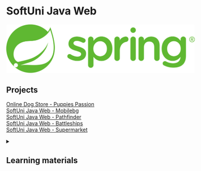 # SoftUni Java Web
![spring-logo](spring.png)

## Projects
[Online Dog Store - Puppies Passion](https://github.com/DenisBuserski/db-puppies-passion) <br>
[SoftUni Java Web - Mobilebg](https://github.com/DenisBuserski/sjw-mobilebg) <br>
[SoftUni Java Web - Pathfinder](https://github.com/DenisBuserski/sjw-pathfinder) <br>
[SoftUni Java Web - Battleships](https://github.com/DenisBuserski/sjw-battleships) <br>
[SoftUni Java Web - Supermarket](https://github.com/DenisBuserski/sjw-supermarket) <br>

<details>
<summary><h2>Learning materials</h2></summary>

Main components:
- `Spring Boot Starters`
- `Spring Boot Auto-Configuration`
- `Spring Boot Actuator`
- `Spring Data`

`Spring IoC container` - Responsible for managing all the beans?
`Spring bean` - An instance of a class managed by the Spring container. <br>

### Spring Annotations
- `@SpringBootApplication` - Combines `@Configuration`, `@EnableAutoConfiguration` and `@ComponentScan`.
  - `@EnableAutoConfiguration` - Automatically configures the Spring application based on the classpath and other beans. Eliminates the need for manual configuration.
  - `@SpringBootConfiguration`/`@Configuration` - Indicates that a class provides Spring Boot-specific configurations.
  - `@ComponentScan` - Specifies the packages that Spring should scan for components, configurations, and services. `@ComponentScan` without arguments tells Spring to scan the current package and all of its sub-packages.

- `@Bean` - Declares a method that produces a bean managed by the Spring container. Applies on Method level.
- `@Autowired` - 
- `@Qualifier` - Specifies which bean to autowire when multiple candidates exist.
- `@Primary` - Indicates that a bean should be given preference when multiple beans of the same type are available for autowiring.

- `@Component` - Generic stereotype for any Spring-managed component. Applies on Class level. 
  - `@Controller` - Returns views.
  - `@RestController` - Combining `@Controller` and `@ResponseBody`. Return data directly in the response body.
  - `@Service` 
  - `@Repository`
 
- `@ModelAttribute` 
- `@CrossOrigin`
- `@ResponseBody` - The return type of a method should be written directly to the HTTP response body. Commonly returns JSON or XML data.
- `@PathVariable`
- `@RequestParam`
- `@ConfigurationProperties` - Binds and validates external configurations to a configuration object.
- `@Conditional` - Includes or excludes parts of the configuration based on certain conditions.
- `@Schedules` - Marks a method to be run at periodic intervals, allowing for easy scheduling of tasks within your application.
- `@Value` - Injects values into configuration parameters from property files or environment variables.
- `@Profile` - Indicates that a component is eligible for registration when certain profiles are active. This is useful for defining environment-specific beans.
- `@SpringBootTest` - Used for integration testing of Spring Boot applications.
- `@DataJpaTest` - Used for testing JPA repositories.
- `@WebMvsTest` - Used for testing Spring MVC controllers.


### SoftUni course
[Java Web - май 2022](https://softuni.bg/modules/120/java-web/1343) <br>

### Blogs
- [Spring Boot Folder Structure (Best Practices)](https://malshani-wijekoon.medium.com/spring-boot-folder-structure-best-practices-18ef78a81819)
- [Setup Spring Boot 5.x.x Application Using Java 11.0](https://malshani-wijekoon.medium.com/setup-spring-boot-5-x-x-application-using-java-11-0-bb1ebc836996)

### Videos 

#### Spring
- [What Is Spring?](https://www.youtube.com/watch?v=Spzug_SjJnM)
- [What is Spring Framework?](https://www.youtube.com/watch?v=Zxwq3aW9ctU&list=PLN_xGGp_EzEItK8yAKOP9qIetdu7CGxoP&index=4)
- [What is the Spring framework really all about?](https://www.youtube.com/watch?v=gq4S-ovWVlM&list=PLN_xGGp_EzEItK8yAKOP9qIetdu7CGxoP&index=3)
- [What is Spring-Boot Framework? (explained from scratch)](https://www.youtube.com/watch?v=LSEYdU8Dp9Y&list=PLN_xGGp_EzEItK8yAKOP9qIetdu7CGxoP&index=3)
- [Spring Framework Tutorial | Full Course](https://www.youtube.com/watch?v=If1Lw4pLLEo&list=WL)
- [Spring ultimate basics: What are Spring Beans and what is the Spring Container?](https://www.youtube.com/watch?v=aS9SQITRocc)
- [Spring Beans Showdown: Unraveling the Mystery of @Component vs @Bean!](https://www.youtube.com/watch?v=CWEQ-1vff1o&list=PLN_xGGp_EzEItK8yAKOP9qIetdu7CGxoP&index=9)
- [Difference between @component & @bean annotations in Spring boot | Interview Question](https://www.youtube.com/watch?v=iE5oQ-FKiJA&list=PLN_xGGp_EzEItK8yAKOP9qIetdu7CGxoP&index=9)
- [@Component vs @Bean Annotations](https://www.youtube.com/watch?v=iCaNXPi4tKw&list=PLN_xGGp_EzEItK8yAKOP9qIetdu7CGxoP&index=10)
- [Difference between @Component vs @Bean in Spring Boot | Interview Questions ‪@JavaExpress‬](https://www.youtube.com/watch?v=QNP3fS6PJZY&list=PLN_xGGp_EzEItK8yAKOP9qIetdu7CGxoP&index=11)
- [Difference between @component & @bean annotations in Spring boot | Interview Question | Code Decode](https://www.youtube.com/watch?v=6X_Xx0CyCqE&list=PLN_xGGp_EzEItK8yAKOP9qIetdu7CGxoP&index=9)
- [Difference between @Bean and @Component annotation in Spring | @Component vs @ Bean Annotations](https://www.youtube.com/watch?v=sHpaT8O_-Ls&list=PLN_xGGp_EzEItK8yAKOP9qIetdu7CGxoP&index=10&t=5s)
- [Java Bean vs POJO vs Spring Bean | Are you confused too ?](https://www.youtube.com/watch?v=lQ3svlKjs70&list=PLN_xGGp_EzEItK8yAKOP9qIetdu7CGxoP&index=11&t=313s)
- [Spring Boot Roadmap - How To Master Spring Boot](https://www.youtube.com/watch?v=cehTm_oSrqA&list=PLN_xGGp_EzEItK8yAKOP9qIetdu7CGxoP&index=3)
- [How Spring Boot works internally.](https://www.youtube.com/watch?v=2K9ZtPL5r6A)
- [Spring Boot Tutorial | Full Course [2023] [NEW]](https://www.youtube.com/watch?v=9SGDpanrc8U&list=PLN_xGGp_EzEItK8yAKOP9qIetdu7CGxoP&index=4)
- [How to load initial database data in Spring Boot](https://www.youtube.com/watch?v=VFaed0-Eww8&t=29s)
- [Java Spring Boot - JPA - Hibernate - H2 - Database Initialization using data.sql and schema.sql](https://www.youtube.com/watch?v=9Yj2TCvrvaE&t=197s)
- [Spring Boot Tutorial 28 - Using data sql to Initialize the Database](https://www.youtube.com/watch?v=VHIHPIwIsg8&t=196s)
- [Spring Boot Validation](https://www.youtube.com/watch?v=LItERTUC9y4)
- [JDBC vs JPA: Pros and Cons](https://www.youtube.com/watch?v=XuLUnTlAWmw)
- [JAVA DTO Pattern Tutorial | Simplify Your Code](https://www.youtube.com/watch?v=5yquJa2x3Ko&list=PLN_xGGp_EzELR4R8-O6Bcub4Qss9yT1Cj&index=13&t=679s)
- [Demystifying Spring Session: A Comprehensive Introduction for Java Developers!](https://www.youtube.com/watch?v=k62bO-W6Sb0)
- [Spring Boot versus Quarkus](https://www.youtube.com/watch?v=mJJpZ70q9M0&list=WL&index=89)
- [Spring @ModelAttribute Annotation with Example](https://www.youtube.com/watch?v=IjVt8uiU_rw)
- [Spring MVC - Model attribute](https://www.youtube.com/watch?v=xL6Oc3hnGnE)
- [What is @ModelAttribute in spring boot?](https://www.youtube.com/watch?v=6W16OTkfgqI)
- [15. @ModelAttribute Theory](https://www.youtube.com/watch?v=yud1vfSTyWg)
- [Spring MVC Tutorials 11 - Understanding @ModelAttribute Annotation 01 (using on a method argument)](https://www.youtube.com/watch?v=stGq8lnEFlM)
- [Spring MVC Tutorials 12 - Understanding @ModelAttribute annotation 02 ( using at a method level )](https://www.youtube.com/watch?v=8V4ArtwNuwk)
- [Spring Web MVC || @ModelAttribute Annotation as Method Argument || Part-8](https://www.youtube.com/watch?v=ZV7pkldmUns&t=107s)
- [CORS in 100 Seconds](https://www.youtube.com/watch?v=4KHiSt0oLJ0)
- [Learn CORS In 6 Minutes](https://www.youtube.com/watch?v=PNtFSVU-YTI)
- [#23 CORS Error in Spring Boot](https://www.youtube.com/watch?v=iC1a8cUzGgc)
- [Spring Boot - Enable Cross Origin Request for a REST API | Enable CORS](https://www.youtube.com/watch?v=X2hjlquVess)
- [Enable Cross-Origin Resource Sharing in REST | Spring Security | Java Techie](https://www.youtube.com/watch?v=FQrlp8YB7DA)
- [Platform Engineering със Spring Boot](https://www.youtube.com/watch?v=7zKwxzVm_c4&list=WL&index=83)
- [Java Tutorial - Complete User Login and Registration Backend + Email Verification](https://www.youtube.com/watch?v=QwQuro7ekvc&list=WL&index=15&t=30s)
- [Изграждане на REST API с Java и Spring (камера)](https://www.youtube.com/watch?v=OW2vbIBsh74&list=WL&index=8)
- [Building microservices with Java - Тодор Олев](https://www.youtube.com/watch?v=_LYY7I0VLt4&list=WL&index=1&t=3464s)

#### Session & Cookies
- [What cookies are and how they work!](https://www.youtube.com/watch?v=s04Vjlcgwco)
- [What Are Cookies? And How They Work | Explained for Beginners!](https://www.youtube.com/watch?v=rdVPflECed8)
- [🍪 What are cookies and how to get rid of cookie banners?](https://www.youtube.com/watch?v=V0pzXU6FbQA)
- [Difference between cookies, session and tokens](https://www.youtube.com/watch?v=GhrvZ5nUWNg&t=326s)
- [Cookies vs Sessions Explained: What You Need to Know](https://www.youtube.com/watch?v=K4UKj5htg-E)
- [What are Internet (Website) Cookies & Cache? #3](https://www.youtube.com/watch?v=QYXAxXjaKws)
- [How exactly the Sessions and Cookies work? || Session Management || Spring MVC || @SessionAttributes](https://www.youtube.com/watch?v=cpFfzE9eGT0)
- [Web App Pentesting - HTTP Cookies & Sessions](https://www.youtube.com/watch?v=zHBpJA5XfDk&t=1s)
- [#10 Servlet and JSP Tutorial | HttpSession | Cookie](https://www.youtube.com/watch?v=5tLGwdyPGRY)
- [Session vs Token Authentication in 100 Seconds](https://www.youtube.com/watch?v=UBUNrFtufWo)
- [What You Need to Know About HTTP Protocol [Dev Concepts #39]](https://www.youtube.com/watch?v=TR_PjHKlXnE&list=WL&index=56)

#### MongoDB
- [Which Is Better? SQL vs NoSQL](https://www.youtube.com/watch?v=t0GlGbtMTio&list=PLN_xGGp_EzEItK8yAKOP9qIetdu7CGxoP&index=2&t=3s)
- [MongoDB in 100 Seconds](https://www.youtube.com/watch?v=-bt_y4Loofg&list=PLN_xGGp_EzEItK8yAKOP9qIetdu7CGxoP&index=4)
- [MySQL vs MongoDB](https://www.youtube.com/watch?v=OdgZ0jr4jpM&list=PLN_xGGp_EzEItK8yAKOP9qIetdu7CGxoP&index=3&t=27s)
- [MySql vs MongoDB, What's the Best Database Solution?](https://www.youtube.com/watch?v=0FNHbbuwKP0&list=PLN_xGGp_EzEItK8yAKOP9qIetdu7CGxoP&index=4)
- [MongoDB vs MySQL | Difference Between MongoDB And MySQL | MySQL vs MongoDB Performance | Simplilearn](https://www.youtube.com/watch?v=CJy0_iUdr3g&list=PLN_xGGp_EzEItK8yAKOP9qIetdu7CGxoP&index=5)

#### Liquibase
- [Why Liquibase](https://www.youtube.com/watch?v=FJ2a-WkuWRA&list=PLN_xGGp_EzEKD3ZqrxckWcxJV3tg5oNiA&index=2)
- [How Liquibase Works](https://www.youtube.com/watch?v=U9nVo9MS12o&list=PLN_xGGp_EzEKD3ZqrxckWcxJV3tg5oNiA&index=3)
- [Liquibase with SpringBoot | Step by step tutorial for Beginners - Full course](https://www.youtube.com/watch?v=xjXHecGOy84&list=PLN_xGGp_EzEKD3ZqrxckWcxJV3tg5oNiA&index=4)
- [Liquibase for the Really Impatient](https://www.youtube.com/watch?v=WXsQbeBYRN0&list=PLN_xGGp_EzEKD3ZqrxckWcxJV3tg5oNiA&index=5)

#### Others
- [You DON'T Need Lombok](https://www.youtube.com/watch?v=ldw5TwoPlXI&list=PLN_xGGp_EzEItK8yAKOP9qIetdu7CGxoP&index=3)
- [Spring boot & WebSockets: Build a Real-Time Chat App From Scratch](https://www.youtube.com/watch?v=TywlS9iAZCM&list=PLN_xGGp_EzEItK8yAKOP9qIetdu7CGxoP&index=3)

</details>